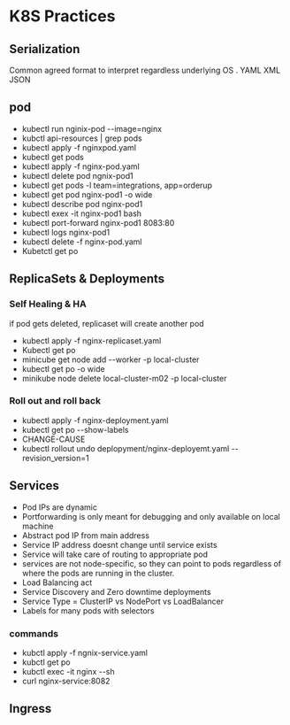 # K8S Practices

## Serialization
Common agreed format to interpret regardless underlying OS . 
YAML
XML
JSON

## pod

-  kubectl run nginix-pod --image=nginx
- kubctl api-resources | grep pods
- kubectl apply -f nginxpod.yaml
- kubectl get pods
- kubectl apply -f nginx-pod.yaml
- kubectl delete pod ngnix-pod1
- kubectl get pods -l team=integrations, app=orderup
- kubectl get pod nginx-pod1 -o wide
- kubectl describe pod nginx-pod1
- kubectl exex -it nginx-pod1 bash 
- kubectl port-forward nginx-pod1 8083:80
- kubectl logs nginx-pod1
- kubectl delete -f nginx-pod.yaml
- Kubetctl get po

## ReplicaSets & Deployments
### Self Healing & HA 
 if pod gets deleted, replicaset will create another pod

- kubectl apply -f nginx-replicaset.yaml
- Kubectl get po
- minicube  get node add --worker -p local-cluster
- kubectl get po -o wide
- minikube node delete local-cluster-m02 -p local-cluster

### Roll out and roll back
- kubectl apply -f nginx-deployment.yaml
- kubectl get po --show-labels
- CHANGE-CAUSE
- kubectl rollout undo deplopyment/nginx-deployemt.yaml --revision_version=1

## Services

- Pod IPs are dynamic
- Portforwarding is only meant for debugging and only available on local machine
- Abstract pod IP from main address
- Service IP address doesnt change until service exists
- Service will take care of routing to appropriate pod
- services are not node-specific, so they can point to pods regardless of where the pods are running in the cluster. 
- Load Balancing act
- Service Discovery and Zero downtime deployments
- Service Type = ClusterIP vs NodePort vs LoadBalancer
- Labels for many pods with selectors 

### commands
- kubctl apply -f ngnix-service.yaml
- kubctl get po
- kubctl exec -it nginx <podname> --sh
- curl nginx-service:8082

## Ingress

